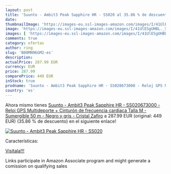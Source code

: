 ```yaml
---
layout: post
title: 'Suunto - Ambit3 Peak Sapphire HR - SS020 al 35.86 % de descuento'
date: 
thumbnailImage: 'https://images-eu.ssl-images-amazon.com/images/I/41UlESgUHBL._SL200_.jpg'
image: 'https://images-eu.ssl-images-amazon.com/images/I/41UlESgUHBL._SL200_.jpg'
images: [ 'https://images-eu.ssl-images-amazon.com/images/I/41UlESgUHBL._SL200_.jpg' ]
comments: true
category: ofertas
author: ring
slug: 'B00MN96GM2-es'
description:
actualPrice: 287.99 EUR
currency: EUR
price: 287.99
comparePrice: 449 EUR
inStock: true
prodname: 'Suunto - Ambit3 Peak Sapphire HR - SS020673000 - Reloj GPS Multideporte + Cinturón de frecuencia cardiaca  Talla M  - Sumergible 50 m - Negro y gris - Cristal Zafiro'
country: 'es'
---
```


Ahora mismo tienes [Suunto - Ambit3 Peak Sapphire HR - SS020673000 - Reloj GPS Multideporte + Cinturón de frecuencia cardiaca  Talla M  - Sumergible 50 m - Negro y gris - Cristal Zafiro](https://www.amazon.es/dp/B00MN96GM2/?tag=tolees-21) a 287.99 EUR (original: 449 EUR) (35.86 %  de descuento) en el siguiente enlace!

[![Suunto - Ambit3 Peak Sapphire HR - SS020](https://images-eu.ssl-images-amazon.com/images/I/41UlESgUHBL._SL200_.jpg)](https://www.amazon.es/dp/B00MN96GM2/?tag=tolees-21)

Características:


[Visítala!!!](https://www.amazon.es/dp/B00MN96GM2/?tag=tolees-21)

Links participate in Amazon Associate program and might generate a comission on qualifying sales
